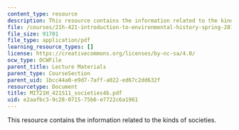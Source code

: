 ```yaml
---
content_type: resource
description: This resource contains the information related to the kinds of societies.
file: /courses/21h-421-introduction-to-environmental-history-spring-2011/e2aafbc39c28071575b6e7722c6a1961_MIT21H_421S11_societies4b.pdf
file_size: 91701
file_type: application/pdf
learning_resource_types: []
license: https://creativecommons.org/licenses/by-nc-sa/4.0/
ocw_type: OCWFile
parent_title: Lecture Materials
parent_type: CourseSection
parent_uid: 1bcc44a0-e9d7-7aff-a022-ed67c2dd632f
resourcetype: Document
title: MIT21H_421S11_societies4b.pdf
uid: e2aafbc3-9c28-0715-75b6-e7722c6a1961
---
```

This resource contains the information related to the kinds of societies.